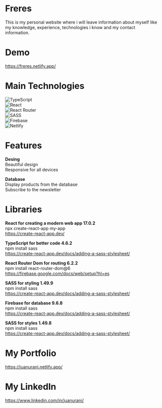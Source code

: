 # Freres
This is my personal website where i will leave information about myself like my knowledge, experience, technologies i know and my contact information.

# Demo
https://freres.netlify.app/

# Main Technologies
![TypeScript](https://img.shields.io/badge/typescript-%23007ACC.svg?style=for-the-badge&logo=typescript&logoColor=white)<br>
![React](https://img.shields.io/badge/react-%2320232a.svg?style=for-the-badge&logo=react&logoColor=%2361DAFB)<br>
![React Router](https://img.shields.io/badge/React_Router-CA4245?style=for-the-badge&logo=react-router&logoColor=white)<br>
![SASS](https://img.shields.io/badge/SASS-hotpink.svg?style=for-the-badge&logo=SASS&logoColor=white)<br>
![Firebase](https://img.shields.io/badge/firebase-%23039BE5.svg?style=for-the-badge&logo=firebase)<br>
![Netlify](https://img.shields.io/badge/netlify-%23000000.svg?style=for-the-badge&logo=netlify&logoColor=#00C7B7)

# Features
**Desing**<br>
Beautiful design<br>
Responsive for all devices

**Database**<br>
Display products from the database<br>
Subscribe to the newsletter<br>

# Libraries
**React for creating a modern web app 17.0.2**<br>
npx create-react-app my-app<br>
https://create-react-app.dev/

**TypeScript for better code 4.6.2**<br>
npm install sass<br>
https://create-react-app.dev/docs/adding-a-sass-stylesheet/

**React Router Dom for routing 6.2.2**<br>
npm install react-router-dom@6<br>
https://firebase.google.com/docs/web/setup?hl=es

**SASS for styling 1.49.9**<br>
npm install sass<br>
https://create-react-app.dev/docs/adding-a-sass-stylesheet/

**Firebase for database 9.6.8**<br>
npm install sass<br>
https://create-react-app.dev/docs/adding-a-sass-stylesheet/

**SASS for styles 1.49.8**<br>
npm install sass<br>
https://create-react-app.dev/docs/adding-a-sass-stylesheet/

# My Portfolio
https://juanurani.netlify.app/

# My LinkedIn
https://www.linkedin.com/in/juanurani/